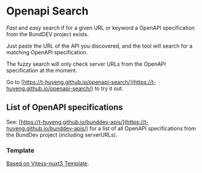 # Openapi Search

_Fast_ and _easy_ search if for a given URL or keyword a OpenAPI specification from the BundDEV project exists.


Just paste the URL of the API you discovered, and the tool will search for a matching OpenAPI specification.

The fuzzy search will only check server URLs from the OpenAPI specification at the moment.



Go to [https://t-huyeng.github.io/openapi-search/](https://t-huyeng.github.io/openapi-search/) to try it out.

## List of OpenAPI specifications
See: [https://t-huyeng.github.io/bunddev-apis/](https://t-huyeng.github.io/bunddev-apis/) for a list of all OpenAPI specifications from the BundDev project (including serverURLs).

### Template
[Based on Vitess-nuxt3 Template](https://github.com/antfu/vitesse-nuxt3/).
